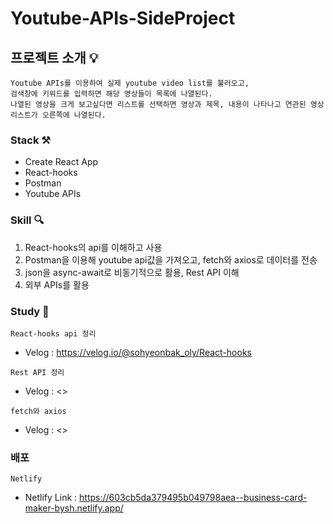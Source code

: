 # Youtube-APIs-SideProject

## 프로젝트 소개 💡

```
Youtube APIs를 이용하여 실제 youtube video list를 불러오고,
검색창에 키워드를 입력하면 해당 영상들이 목록에 나열된다.
나열된 영상을 크게 보고싶다면 리스트를 선택하면 영상과 제목, 내용이 나타나고 연관된 영상 리스트가 오른쪽에 나열된다.
```

### Stack ⚒
+ Create React App
+ React-hooks
+ Postman
+ Youtube APIs

### Skill 🔍
1. React-hooks의 api를 이해하고 사용
2. Postman을 이용해 youtube api값을 가져오고, fetch와 axios로 데이터를 전송
3. json을 async-await로 비동기적으로 활용, Rest API 이해
4. 외부 APIs를 활용

### Study 📌
`React-hooks api 정리`
- Velog : <https://velog.io/@sohyeonbak_oly/React-hooks>


`Rest API 정리`
- Velog : <>


`fetch와 axios`
- Velog : <>

### 배포
`Netlify`
- Netlify Link : <https://603cb5da379495b049798aea--business-card-maker-bysh.netlify.app/>
